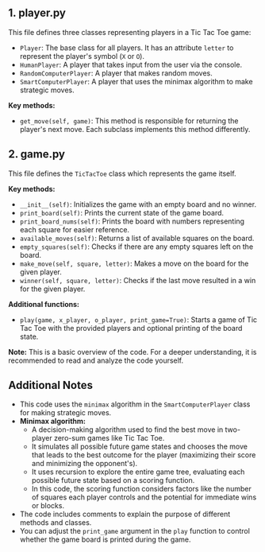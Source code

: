 ## 1. player.py

This file defines three classes representing players in a Tic Tac Toe game:

* `Player`: The base class for all players. It has an attribute `letter` to represent the player's symbol (`X` or `O`).
* `HumanPlayer`: A player that takes input from the user via the console.
* `RandomComputerPlayer`: A player that makes random moves.
* `SmartComputerPlayer`: A player that uses the minimax algorithm to make strategic moves.

**Key methods:**

* `get_move(self, game)`: This method is responsible for returning the player's next move. Each subclass implements this method differently.

## 2. game.py

This file defines the `TicTacToe` class which represents the game itself.

**Key methods:**

* `__init__(self)`: Initializes the game with an empty board and no winner.
* `print_board(self)`: Prints the current state of the game board.
* `print_board_nums(self)`: Prints the board with numbers representing each square for easier reference.
* `available_moves(self)`: Returns a list of available squares on the board.
* `empty_squares(self)`: Checks if there are any empty squares left on the board.
* `make_move(self, square, letter)`: Makes a move on the board for the given player.
* `winner(self, square, letter)`: Checks if the last move resulted in a win for the given player.

**Additional functions:**

* `play(game, x_player, o_player, print_game=True)`: Starts a game of Tic Tac Toe with the provided players and optional printing of the board state.

**Note:** This is a basic overview of the code. For a deeper understanding, it is recommended to read and analyze the code yourself.

## Additional Notes

* This code uses the `minimax` algorithm in the `SmartComputerPlayer` class for making strategic moves.
* **Minimax algorithm:**
    * A decision-making algorithm used to find the best move in two-player zero-sum games like Tic Tac Toe.
    * It simulates all possible future game states and chooses the move that leads to the best outcome for the player (maximizing their score and minimizing the opponent's).
    * It uses recursion to explore the entire game tree, evaluating each possible future state based on a scoring function.
    * In this code, the scoring function considers factors like the number of squares each player controls and the potential for immediate wins or blocks.
* The code includes comments to explain the purpose of different methods and classes.
* You can adjust the `print_game` argument in the `play` function to control whether the game board is printed during the game.

